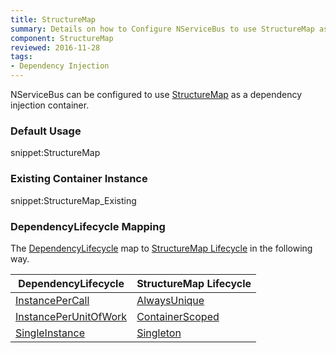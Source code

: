 ```yaml
---
title: StructureMap
summary: Details on how to Configure NServiceBus to use StructureMap as a container. Includes usage examples as well as lifecycle mappings.
component: StructureMap
reviewed: 2016-11-28
tags:
- Dependency Injection
---
```



NServiceBus can be configured to use [StructureMap](https://structuremap.github.io/) as a dependency injection container.


### Default Usage

snippet:StructureMap


### Existing Container Instance

snippet:StructureMap_Existing



### DependencyLifecycle Mapping

The [DependencyLifecycle](/nservicebus/containers/#dependency-lifecycle) map to [StructureMap Lifecycle](http://structuremap.github.io/object-lifecycle/supported-lifecycles/) in the following way.

| DependencyLifecycle                                                                                             | StructureMap Lifecycle                                                                        |
|-----------------------------------------------------------------------------------------------------------------|-----------------------------------------------------------------------------------------------|
| [InstancePerCall](/nservicebus/containers/#dependency-lifecycle-instancepercall) | [AlwaysUnique](http://structuremap.github.io/object-lifecycle/supported-lifecycles/#sec1)     |
| [InstancePerUnitOfWork](/nservicebus/containers/#dependency-lifecycle-instanceperunitofwork)                    | [ContainerScoped](http://structuremap.github.io/object-lifecycle/supported-lifecycles/#sec3) |
| [SingleInstance](/nservicebus/containers/#dependency-lifecycle-singleinstance)                                  | [Singleton](http://structuremap.github.io/object-lifecycle/supported-lifecycles/#sec2)        |